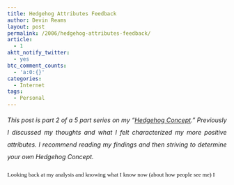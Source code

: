 ```yaml
---
title: Hedgehog Attributes Feedback
author: Devin Reams
layout: post
permalink: /2006/hedgehog-attributes-feedback/
article:
  - 1
aktt_notify_twitter:
  - yes
btc_comment_counts:
  - 'a:0:{}'
categories:
  - Internet
tags:
  - Personal
---
```

<p class="MsoNormal" style="text-align: justify; line-height: 200%">
  <em>This post is part 2 of a 5 part series on my &#8220;<a href="http://devinreams.com/category/hedgehog/">Hedgehog Concept</a>.&#8221; Previously I discussed my thoughts and what I felt characterized my more positive attributes. I recommend reading my findings and then striving to determine your own Hedgehog Concept.<br /> </em>
</p>

<p class="MsoNormal" style="text-align: justify; line-height: 200%">
  <span style="font-size: 10pt; line-height: 200%; font-family: Tahoma">Looking back at my analysis and knowing what I know now (about how people see me) I</p>